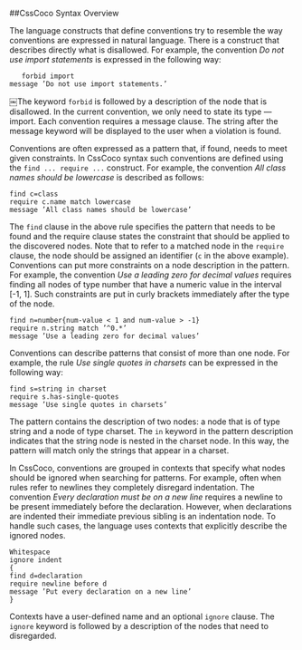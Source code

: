 ##CssCoco Syntax Overview

The language constructs that define conventions try to resemble the way conventions are expressed in natural language. There is a construct that describes directly what is disallowed. For example, the convention *Do not use import statements* is expressed in the following way:

```
￼￼￼forbid import  
message ’Do not use import statements.’  
```

￼The keyword `forbid` is followed by a description of the node that is disallowed. In the current convention, we only need to state its type — import. Each convention requires a message clause. The string after the message keyword will be displayed to the user when a violation is found.

Conventions are often expressed as a pattern that, if found, needs to meet given constraints. In CssCoco syntax such conventions are defined using the `find ... require ...` construct. For example, the convention *All class names should be lowercase* is described as follows:

```
find c=class  
require c.name match lowercase  
message ’All class names should be lowercase’  
```

The `find` clause in the above rule specifies the pattern that needs to be found and the require clause states the constraint that should be applied to the discovered nodes. Note that to refer to a matched node in the `require` clause, the node should be assigned an identifier (`c` in the above example).
Conventions can put more constraints on a node description in the pattern. For example, the convention *Use a leading zero for decimal values* requires finding all nodes of type number that have a numeric value in the interval [-1, 1]. Such constraints are put in curly brackets immediately after the type of the node.

```
find n=number{num-value < 1 and num-value > -1}  
require n.string match ’^0.*’  
message ’Use a leading zero for decimal values’  
```

Conventions can describe patterns that consist of more than one node. For example, the rule *Use single quotes in charsets* can be expressed in the following way:

```
find s=string in charset  
require s.has-single-quotes  
message ’Use single quotes in charsets’  
```

The pattern contains the description of two nodes: a node that is of type string and a node of type charset. The `in` keyword in the pattern description indicates that the string node is nested in the charset node. In this way, the pattern will match only the strings that appear in a charset.

In CssCoco, conventions are grouped in contexts that specify what nodes should be ignored when searching for patterns. For example, often when rules refer to newlines they completely disregard indentation. The convention *Every declaration must be on a new line* requires a newline to be present immediately before the declaration. However, when declarations are indented their immediate previous sibling is an indentation node. To handle such cases, the language uses contexts that explicitly describe the ignored nodes.

```
Whitespace  
ignore indent  
{  
find d=declaration  
require newline before d  
message ’Put every declaration on a new line’  
}  
```

Contexts have a user-defined name and an optional `ignore` clause. The `ignore` keyword is followed by a description of the nodes that need to disregarded.
